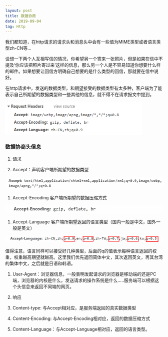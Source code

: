 ```yaml
---
layout: post
title: 数据协商
date: 2019-09-04
tag: Http
---
```


我们都知道，在http请求的请求头和消息头中会有一些值为MIME类型或者语言类型zh-CN等...

设想一下两个人互相写信的情况，你希望另一个寄来一张照片，但是如果在信中不提及‘你应该把照片寄过来’这样的信息，那么另一个人是不容易知道你想要什么样的邮件。如果想要让回信方明确自己想要的是什么类型的回信，那就要在信中说好。

在http请求中，发送的数据类型，和期望接受的数据类型有太多种，客户端为了能表示自己所期望的数据类型和一些其他的信息，就不得不在请求报文中提到。

![](/images/posts/2019-09-04-http-shujuxieshang/7e85521779e06bc15fb0ae9bc6c6edfd.png)

### 数据协商头信息

1.  请求

2.  Accept：声明客户端所期望的数据类型

![](/images/posts/2019-09-04-http-shujuxieshang/cf1758714e11a5338dcd21349ff05d67.png)

1.  Accept-Encoding 客户端所期望的数据压缩方式

![](/images/posts/2019-09-04-http-shujuxieshang/a51adb968979c1ef464f2f5420bc6716.png)

1.  Accept-Language 客户端所期望返回的语言类型（国内一般是中文，国外一般是英文）

![](/images/posts/2019-09-04-http-shujuxieshang/99a510ac3fa8d40dd43f78359a4c1201.png)

值得注意，语言同样可以接受好几种类型，后面的q的值表示每种语言返回的权重，权重越高期望就越高。这里我们优先返回简体中文，其次返回英文，再其台湾的繁体中文，之后就是日语和韩语。

1.  User-Agent：浏览器信息，一般表明发起请求的浏览器是移动端的还是PC端，浏览器的内核是什么，发送请求的操作系统是什么.....服务端可以根据这个头信息来返回不同端的网页。

2.  响应

3.  Content-type: 与Accept相对应，是服务端返回的真实数据类型

4.  Content-Encoding: 与Accept-Encoding相对应，返回的数据压缩方式

5.  Content-Language：与Accept-Language相对应，返回的语言类型。
